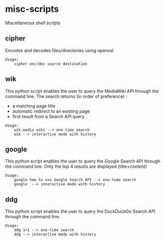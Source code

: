 misc-scripts
============
Miscellaneous shell scripts

cipher
------
Encodes and decodes files/directories using openssl

	Usage:
		cipher enc/dec source destination

wik
---
This python script enables the user to query the MediaWiki API through the 
command line. The search returns (in order of preference) :
- a matching page title
- automatic redirect to an existing page
- first result from a Search API query
```
Usage:
	wik media wiki --> one-time search
	wik	--> interactive mode with history
```

google
------
This python script enables the user to query the Google Search API through the 
command line. Only the top 4 results are displayed (title+content)

	Usage:
		google how to use Google Search API --> one-time search
		google	--> interactive mode with history

ddg
---
This python script enables the user to query the DuckDuckGo Search API through the 
command line.

	Usage:
		ddg 1+1 --> one-time search
		ddg	--> interactive mode with history
